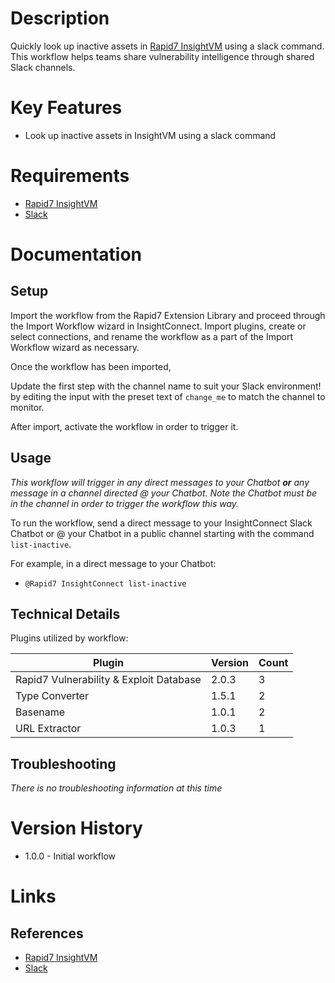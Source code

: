 # Description

Quickly look up inactive assets in [Rapid7 InsightVM](https://www.rapid7.com/products/insightvm/) using a slack command. This workflow helps teams share vulnerability intelligence through shared Slack channels.

# Key Features

* Look up inactive assets in InsightVM using a slack command

# Requirements

* [Rapid7 InsightVM](https://www.rapid7.com/products/insightvm/)
* [Slack](https://insightconnect.help.rapid7.com/docs/configure-slack-for-chatops)

# Documentation

## Setup

Import the workflow from the Rapid7 Extension Library and proceed through the Import Workflow wizard in InsightConnect. Import plugins, create or select connections, and rename the workflow as a part of the Import Workflow wizard as necessary.

Once the workflow has been imported,

Update the first step with the channel name to suit your Slack environment! by editing the input with the preset text of `change_me` to match the channel to monitor.

After import, activate the workflow in order to trigger it.

## Usage

*This workflow will trigger in any direct messages to your Chatbot **or** any message in a channel directed @ your Chatbot. Note the Chatbot must be in the channel in order to trigger the workflow this way.*

To run the workflow, send a direct message to your InsightConnect Slack Chatbot or @ your Chatbot in a public channel starting with the command `list-inactive`.

For example, in a direct message to your Chatbot:
* `@Rapid7 InsightConnect list-inactive`

## Technical Details

Plugins utilized by workflow:

|Plugin|Version|Count|
|----|----|--------|
|Rapid7 Vulnerability & Exploit Database|2.0.3|3|
|Type Converter|1.5.1|2|
|Basename|1.0.1|2|
|URL Extractor|1.0.3|1|

## Troubleshooting

_There is no troubleshooting information at this time_

# Version History

* 1.0.0 - Initial workflow

# Links

## References

* [Rapid7 InsightVM](https://www.rapid7.com/products/insightvm/)
* [Slack](https://slack.com)
